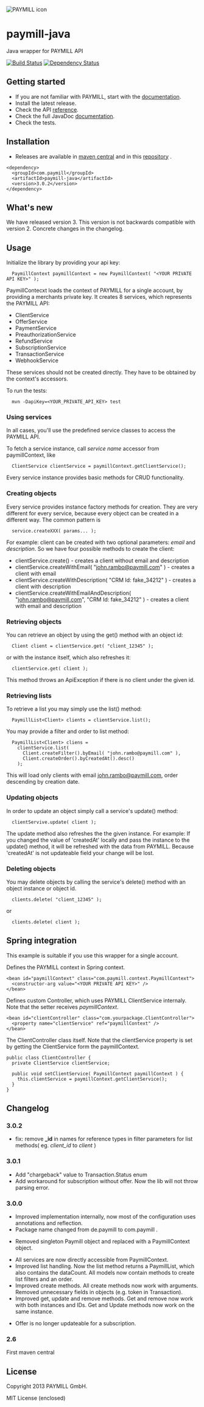 ![PAYMILL icon](https://static.paymill.com/r/335f99eb3914d517bf392beb1adaf7cccef786b6/img/logo-download_Light.png)
# paymill-java

Java wrapper for PAYMILL API

[![Build Status](https://travis-ci.org/paymill/paymill-java.png?branch=master)](https://travis-ci.org/paymill/paymill-java) [![Dependency Status](https://www.versioneye.com/user/projects/51f106fa632bac3e2b036ded/badge.png)](https://www.versioneye.com/user/projects/51f106fa632bac3e2b036ded)

## Getting started

- If you are not familiar with PAYMILL, start with the [documentation](https://www.paymill.com/en-gb/documentation-3/).
- Install the latest release.
- Check the API [reference](https://www.paymill.com/en-gb/documentation-3/reference/api-reference/).
- Check the full JavaDoc [documentation](http://paymill.github.io/paymill-java/).
- Check the tests.


## Installation

- Releases are available in [maven central](http://search.maven.org/#artifactdetails|com.paymill|paymill-java|3.0.2|jar) and in this [repository](https://github.com/paymill/paymill-java/releases/tag/v3.0.2) .

```
<dependency>
  <groupId>com.paymill</groupId>
  <artifactId>paymill-java</artifactId>
  <version>3.0.2</version>
</dependency>
```


## What's new

We have released version 3. This version is not backwards compatible with version 2. Concrete changes in the changelog.

## Usage

Initialize the library by providing your api key:
```
  PaymillContext paymillContext = new PaymillContext( "<YOUR PRIVATE API KEY>" );
```
PaymillContecxt loads the context of PAYMILL for a single account, by providing a merchants private key. It creates 8 services, which represents the PAYMILL API:
 * ClientService
 * OfferService
 * PaymentService
 * PreauthorizationService
 * RefundService
 * SubscriptionService
 * TransactionService
 * WebhookService

These services should not be created directly. They have to be obtained by the context's accessors.

To run the tests:
```
  mvn -DapiKey=<YOUR_PRIVATE_API_KEY> test
```

### Using services


In all cases, you'll use the predefined service classes to access the PAYMILL API.

To fetch a service instance, call *service name* accessor from paymillContext, like
```
  ClientService clientService = paymillContext.getClientService();
```
Every service instance provides basic methods for CRUD functionality.

### Creating objects

Every service provides instance factory methods for creation. They are very different for every service, because every object can be created in a different way. The common pattern is
```
  service.createXXX( params... );
```
For example: client can be created with two optional parameters: *email* and *description*. So we have four possible methods to create the client:
* clientService.create() - creates a client without email and description
* clientService.createWithEmail( "john.rambo@paymill.com" ) - creates a client with email
* clientService.createWithDescription( "CRM Id: fake_34212" ) - creates a client with description
* clientService.createWithEmailAndDescription( "john.rambo@paymill.com", "CRM Id: fake_34212" ) - creates a client with email and description

### Retrieving objects

You can retrieve an object by using the get() method with an object id:
```
  Client client = clientService.get( "client_12345" );
```
or with the instance itself, which also refreshes it:
```
  clientService.get( client );
```
This method throws an ApiException if there is no client under the given id.

### Retrieving lists

To retrieve a list you may simply use the list() method:
```
  PaymillList<Client> clients = clientService.list();
```
You may provide a filter and order to list method:
```
  PaymillList<Client> cliens =
    clientService.list(
      Client.createFilter().byEmail( "john.rambo@paymill.com" ),
      Client.createOrder().byCreatedAt().desc()
    );
```
This will load only clients with email john.rambo@paymill.com, order descending by creation date.

### Updating objects

In order to update an object simply call a service's update() method:
```
  clientServive.update( client );
```
The update method also refreshes the the given instance. For example: If you changed the value of 'createdAt' locally and  pass the instance to the update() method, it will be refreshed with the data from PAYMILL. Because 'createdAt' is not updateable field your change will be lost.

### Deleting objects

You may delete objects by calling the service's delete() method with an object instance or object id.
```
  clients.delete( "client_12345" );
```
or
```
  clients.delete( client );
```
## Spring integration

This example is suitable if you use this wrapper for a single account.

Defines the PAYMILL context in Spring context.

```
<bean id="paymillContext" class="com.paymill.context.PaymillContext">
  <constructor-arg value="<YOUR PRIVATE API KEY>" />
</bean>
```

Defines custom Controller, which uses PAYMILL ClientService internaly. Note that the setter receives *paymillContext*.
```
<bean id="clientController" class="com.yourpackage.ClientController">
  <property name="clientService" ref="paymillContext" />
</bean>
```

The ClientController class itself. Note that the clientService property is set by getting the ClientService form the paymillContext.

```
public class ClientController {
  private ClientService clientService;

  public void setClientService( PaymillContext paymillContext ) {
    this.clientService = paymillContext.getClientService();
  }
}
```

## Changelog

### 3.0.2
* fix: remove **_id** in names for reference types in filter parameters for list methods( eg. *client_id* to *client* )

### 3.0.1
* Add "chargeback" value to Transaction.Status enum
* Add workaround for subscription without offer. Now the lib will not throw parsing error.

### 3.0.0
* Improved implementation internally, now most of the configuration uses annotations and reflection.
* Package name changed from de.paymill to com.paymill .
- Removed singleton Paymill object and replaced with a PaymillContext object.
+ All services are now directly accessible from PaymillContext.
+ Improved list handling. Now the list method returns a PaymillList, which also contains the dataCount. All models now contain methods to create list filters and an order.
+ Improved create methods. All create methods now work with arguments. Removed unnecessary fields in objects (e.g. token in Transaction).
+ Improved get, update and remove methods. Get and remove now work with both instances and IDs. Get and Update methods now work on the same instance.
- Offer is no longer updateable for a subscription.

### 2.6
First maven central

## License

Copyright 2013 PAYMILL GmbH.

MIT License (enclosed)

